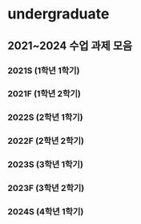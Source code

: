 # undergraduate

## 2021~2024 수업 과제 모음 

### 2021S (1학년 1학기)

### 2021F (1학년 2학기)

### 2022S (2학년 1학기)

### 2022F (2학년 2학기)

### 2023S (3학년 1학기)

### 2023F (3학년 2학기)

### 2024S (4학년 1학기)
